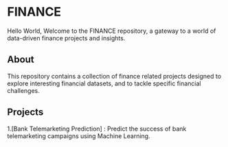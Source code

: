 # FINANCE
Hello World, 
  Welcome to the FINANCE repository, a gateway to a world of data-driven finance projects and insights.
## About
This repository contains a collection of finance related projects designed to explore interesting financial datasets, and to tackle specific financial challenges.
## Projects
1.[Bank Telemarketing Prediction] : Predict the success of bank telemarketing campaigns using Machine Learning.
